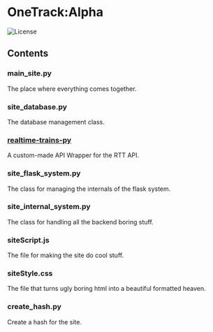 # OneTrack:Alpha

![License](https://img.shields.io/github/license/anonymous44401/OneTrack-Alpha-V2)

## Contents

### main_site.py 
The place where everything comes together.

### site_database.py
The database management class.

### [realtime-trains-py](https://www.github.com/anonymous44401/realtime-trains-py)
A custom-made API Wrapper for the RTT API.

### site_flask_system.py
The class for managing the internals of the flask system.

### site_internal_system.py
The class for handling all the backend boring stuff.

### siteScript.js
The file for making the site do cool stuff.

### siteStyle.css
The file that turns ugly boring html into a beautiful formatted heaven.

### create_hash.py
Create a hash for the site.